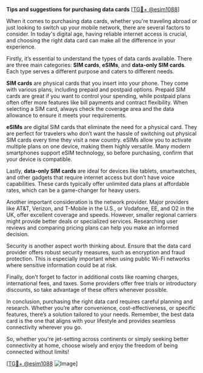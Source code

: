 **Tips and suggestions for purchasing data cards** [[TG💪+ @esim1088](https://t.me/s/esim1088)]

When it comes to purchasing data cards, whether you're traveling abroad or just looking to switch up your mobile network, there are several factors to consider. In today's digital age, having reliable internet access is crucial, and choosing the right data card can make all the difference in your experience.

Firstly, it’s essential to understand the types of data cards available. There are three main categories: **SIM cards**, **eSIMs**, and **data-only SIM cards**. Each type serves a different purpose and caters to different needs. 

**SIM cards** are physical cards that you insert into your phone. They come with various plans, including prepaid and postpaid options. Prepaid SIM cards are great if you want to control your spending, while postpaid plans often offer more features like bill payments and contract flexibility. When selecting a SIM card, always check the coverage area and the data allowance to ensure it meets your requirements.

**eSIMs** are digital SIM cards that eliminate the need for a physical card. They are perfect for travelers who don’t want the hassle of switching out physical SIM cards every time they visit a new country. eSIMs allow you to activate multiple plans on one device, making them highly versatile. Many modern smartphones support eSIM technology, so before purchasing, confirm that your device is compatible.

Lastly, **data-only SIM cards** are ideal for devices like tablets, smartwatches, and other gadgets that require internet access but don’t have voice capabilities. These cards typically offer unlimited data plans at affordable rates, which can be a game-changer for heavy users.

Another important consideration is the network provider. Major providers like AT&T, Verizon, and T-Mobile in the U.S., or Vodafone, EE, and O2 in the UK, offer excellent coverage and speeds. However, smaller regional carriers might provide better deals or specialized services. Researching user reviews and comparing pricing plans can help you make an informed decision.

Security is another aspect worth thinking about. Ensure that the data card provider offers robust security measures, such as encryption and fraud protection. This is especially important when using public Wi-Fi networks where sensitive information could be at risk.

Finally, don’t forget to factor in additional costs like roaming charges, international fees, and taxes. Some providers offer free trials or introductory discounts, so take advantage of these offers whenever possible.

In conclusion, purchasing the right data card requires careful planning and research. Whether you’re after convenience, cost-effectiveness, or specific features, there’s a solution tailored to your needs. Remember, the best data card is the one that aligns with your lifestyle and provides seamless connectivity wherever you go.

So, whether you're jet-setting across continents or simply seeking better connectivity at home, choose wisely and enjoy the freedom of being connected without limits!

[[TG💪+ @esim1088](https://t.me/s/esim1088) ![Image](https://i.postimg.cc/Y0z9fWf4/image.png)]